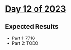 # [Day 12 of 2023](https://adventofcode.com/2023/day/12)

## Expected Results

- Part 1: 7716
- Part 2: TODO
